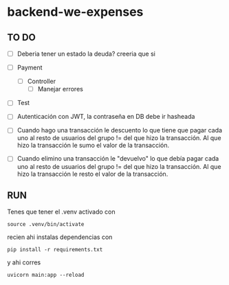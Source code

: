 # backend-we-expenses

## TO DO

- [ ] Deberia tener un estado la deuda? creeria que si

- [ ] Payment 
    - [ ] Controller
        - [ ] Manejar errores

- [ ] Test

- [ ] Autenticación con JWT, la contraseña en DB debe ir hasheada
- [ ] Cuando hago una transacción le descuento lo que tiene que pagar cada uno al resto de usuarios del grupo != del que hizo la transacción. Al que hizo la transacción le sumo el valor de la transacción.
- [ ] Cuando elimino una transacción le "devuelvo" lo que debía pagar cada uno al resto de usuarios del grupo != del que hizo la transacción. Al que hizo la transacción le resto el valor de la transacción.

## RUN

Tenes que tener el .venv activado  con

`source .venv/bin/activate` 

recien ahi instalas dependencias con

`pip install -r requirements.txt`

y ahi corres

`uvicorn main:app --reload`
